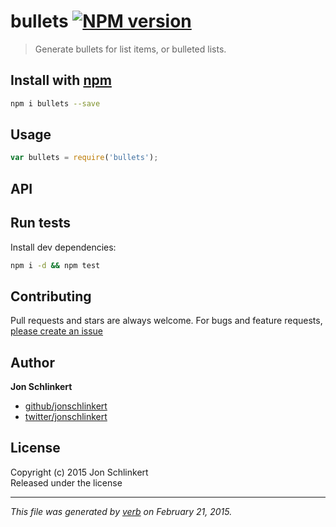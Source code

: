 # bullets [![NPM version](https://badge.fury.io/js/bullets.svg)](http://badge.fury.io/js/bullets)

> Generate bullets for list items, or bulleted lists.

## Install with [npm](npmjs.org)

```bash
npm i bullets --save
```

## Usage

```js
var bullets = require('bullets');
```

## API



## Run tests

Install dev dependencies:

```bash
npm i -d && npm test
```

## Contributing
Pull requests and stars are always welcome. For bugs and feature requests, [please create an issue](https://github.com/jonschlinkert/bullets/issues)

## Author

**Jon Schlinkert**
 
+ [github/jonschlinkert](https://github.com/jonschlinkert)
+ [twitter/jonschlinkert](http://twitter.com/jonschlinkert) 

## License
Copyright (c) 2015 Jon Schlinkert  
Released under the  license

***

_This file was generated by [verb](https://github.com/assemble/verb) on February 21, 2015._